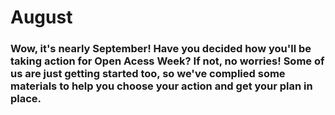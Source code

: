 # August
### Wow, it's nearly September!  Have you decided how you'll be taking action for Open Acess Week?  If not, no worries!  Some of us are just getting started too, so we've complied some materials to help you choose your action and get your plan in place.  

